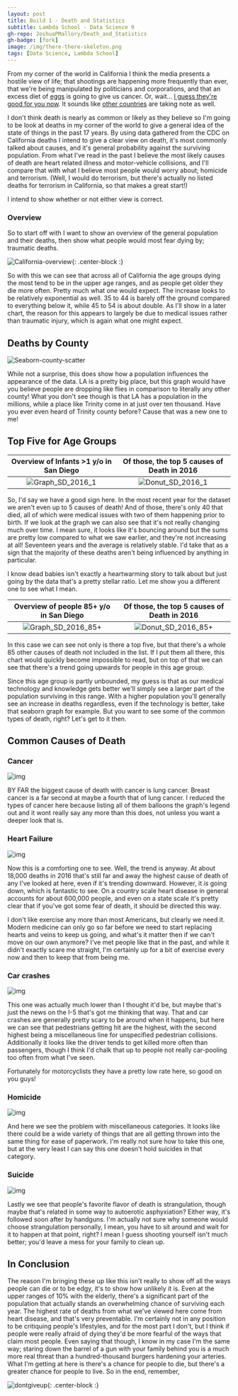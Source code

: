 ```yaml
---
layout: post
title: Build 1 - Death and Statistics
subtitle: Lambda School - Data Science 9
gh-repo: JoshuaPMallory/Death_and_Statistics
gh-badge: [fork]
image: /img/there-there-skeleton.png
tags: [Data Science, Lambda School]
---
```


From my corner of the world in California I think the media presents a hostile view of life; that shootings are happening more frequently than ever, that we're being manipulated by politicians and corporations, and that an excess diet of [eggs](https://www.pcrm.org/good-nutrition/nutrition-information/health-concerns-with-eggs 'Physicians Committee: Health Concerns with Eggs') is going to give us cancer. Or, wait... [I guess they're good for you now](https://health.clevelandclinic.org/i-have-cancer-what-should-i-eat-2/ 'Cleveland Clinic: I Have Cancer — What Should I Eat?'). It sounds like [other countries](https://www.washingtonpost.com/world/2019/06/04/china-warns-against-traveling-us-citing-shootings-robberies-theft/ 'Washington Post: China warns against traveling to the U.S., citing \‘shootings, robberies and theft\’') are taking note as well.

I don't think death is nearly as common or likely as they believe so I'm going to be look at deaths in my corner of the world to give a general idea of the state of things in the past 17 years. By using data gathered from the CDC on California deaths I intend to give a clear view on death, it's most commonly talked about causes, and it's general probability against the surviving population. From what I've read in the past I believe the most likely causes of death are heart related illness and motor-vehicle collisions, and I'll compare that with what I believe most people would worry about; homicide and terrorism. (Well, I would do terrorism, but there's actually no listed deaths for terrorism in California, so that makes a great start!)

I intend to show whether or not either view is correct.


### Overview

So to start off with I want to show an overview of the general population and their deaths, then show what people would most fear dying by; traumatic deaths.

![California-overview](/img/California-overview-by-age.png){: .center-block :}

So with this we can see that across all of California the age groups dying the most tend to be in the upper age ranges, and as people get older they die more often. Pretty much what one would expect. The increase looks to be relatively exponential as well. 35 to 44 is barely off the ground compared to everything below it, while 45 to 54 is about double. As I'll show in a later chart, the reason for this appears to largely be due to medical issues rather than traumatic injury, which is again what one might expect.


## Deaths by County

![Seaborn-county-scatter](/img/Seaborn-County-Scatter-Plot.png)

While not a surprise, this does show how a population influences the appearance of the data. LA is a pretty big place, but this graph would have you believe people are dropping like flies in comparison to literally any other county! What you don't see though is that LA has a population in the millions, while a place like Trinity come in at just over ten thousand. Have you ever even heard of Trinity county before? Cause that was a new one to me!


## Top Five for Age Groups

Overview of Infants >1 y/o in San Diego | Of those, the top 5 causes of Death in 2016
:-------------------------:|:-------------------------:
 ![Graph_SD_2016_1](/img/Graph_SD_1.png)|![Donut_SD_2016_1](/img/Donut_SD_2016_1.png)

So, I'd say we have a good sign here. In the most recent year for the dataset we aren't even up to 5 causes of death! And of those, there's only 40 that died, all of which were medical issues with two of them happening prior to birth. If we look at the graph we can also see that it's not really changing much over time. I mean sure, it looks like it's bouncing around but the sums are pretty low compared to what we saw earlier, and they're not increasing at all! Seventeen years and the average is relatively stable. I'd take that as a sign that the majority of these deaths aren't being influenced by anything in particular.

I know dead babies isn't exactly a heartwarming story to talk about but just going by the data that's a pretty stellar ratio. Let me show you a different one to see what I mean.


Overview of people 85+ y/o in San Diego | Of those, the top 5 causes of Death in 2016
:-------------------------:|:-------------------------:
![Graph_SD_2016_85+](/img/Graph_SD_85+.png) | ![Donut_SD_2016_85+](/img/Donut_SD_2016_85+.png)

In this case we can see not only is there a top five, but that there's a whole 85 other causes of death not included in the list. If I put them all there, this chart would quickly become impossible to read, but on top of that we can see that there's a trend going upwards for people in this age group.

Since this age group is partly unbounded, my guess is that as our medical technology and knowledge gets better we'll simply see a larger part of the population surviving in this range. With a higher population you'll generally see an increase in deaths regardless, even if the technology is better, take that seaborn graph for example. But you want to see some of the common types of death, right? Let's get to it then.

## Common Causes of Death

### Cancer
![img](/img/Graph_C_Cancer.png)


BY FAR the biggest cause of death with cancer is lung cancer. Breast cancer is a far second at maybe a fourth that of lung cancer. I reduced the types of cancer here because listing all of them balloons the graph's legend out and it wont really say any more than this does, not unless you want a deeper look that is.

### Heart Failure
![img](/img/Graph_C_MI.png)


Now this is a comforting one to see. Well, the trend is anyway. At about 18,000 deaths in 2016 that's still far and away the highest cause of death of any I've looked at here, even if it's trending downward. However, it *is* going down, which is fantastic to see. On a country scale heart disease in general accounts for about 600,000 people, and even on a state scale it's pretty clear that if you've got some fear of death, it should be directed this way.

I don't like exercise any more than most Americans, but clearly we need it. Modern medicine can only go so far before we need to start replacing hearts and veins to keep us going, and what's it matter then if we can't move on our own anymore? I've met people like that in the past, and while it didn't exactly scare me straight, I'm certainly up for a bit of exercise every now and then to keep that from being me.

### Car crashes
![img](/img/Graph_C_MVC.png)


This one was actually much lower than I thought it'd be, but maybe that's just the news on the I-5 that's got me thinking that way. That and car crashes are generally pretty scary to be around when it happens, but here we can see that pedestrians getting hit are the highest, with the second highest being a miscellaneous line for unspecified pedestrian collisions. Additionally it looks like the driver tends to get killed more often than passengers, though I think I'd chalk that up to people not really car-pooling too often from what I've seen.

Fortunately for motorcyclists they have a pretty low rate here, so good on you guys!

### Homicide
![img](/img/Graph_C_Homicide.png)


And here we see the problem with miscellaneous categories. It looks like there could be a wide variety of things that are all getting thrown into the same thing for ease of paperwork. I'm really not sure how to take this one, but at the very least I can say this one doesn't hold suicides in that category.

### Suicide
![img](/img/Graph_C_Suicide.png)


Lastly we see that people's favorite flavor of death is strangulation, though maybe that's related in some way to autoerotic asphyxiation? Either way, it's followed soon after by handguns. I'm actually not sure why someone would choose strangulation personally, I mean, you have to sit around and wait for it to happen at that point, right? I mean I guess shooting yourself isn't much better; you'd leave a mess for your family to clean up.


## In Conclusion

The reason I'm bringing these up like this isn't really to show off all the ways people can die or to be edgy, it's to show how unlikely it is. Even at the upper ranges of 10% with the elderly, there's a significant part of the population that actually stands an overwhelming chance of surviving each year. The highest rate of deaths from what we've viewed here come from heart disease, and that's very preventable. I'm certainly not in any position to be critiquing people's lifestyles, and for the most part I don't, but I think if people were really afraid of dying they'd be more fearful of the ways that claim most people. Even saying that though, I know in my case I'm the same way; staring down the barrel of a gun with your family behind you is a much more real threat than a hundred-thousand burgers hardening your arteries. What I'm getting at here is there's a chance for people to die, but there's a greater chance for people to live. So in the end, remember,

![dontgiveup](/img/dont-give-up-skeleton.png 'don\'t give up, skeleton!'){: .center-block :}
